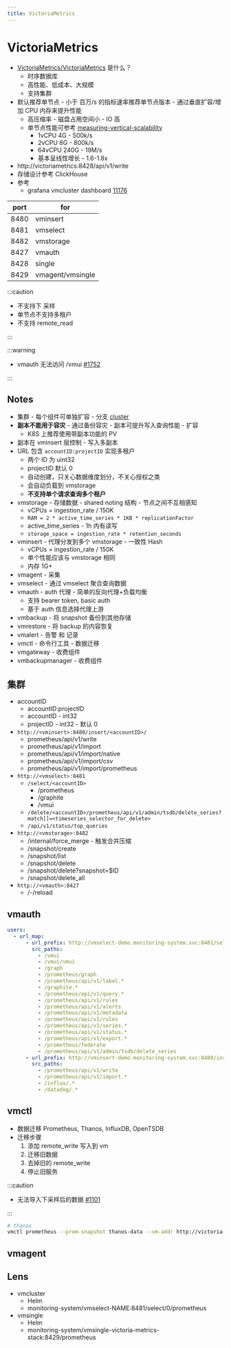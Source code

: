```yaml
---
title: VictoriaMetrics
---
```


# VictoriaMetrics

- [VictoriaMetrics/VictoriaMetrics](https://github.com/VictoriaMetrics/VictoriaMetrics) 是什么？
  - 时序数据库
  - 高性能、低成本、大规模
  - 支持集群
- 默认推荐单节点 - 小于 百万/s 的指标速率推荐单节点版本 - 通过垂直扩容/增加 CPU 内存来提升性能
  - 高压缩率 - 磁盘占用空间小 - IO 高
  - 单节点性能可参考 [measuring-vertical-scalability](https://valyala.medium.com/92550d78d8ae)
    - 1vCPU 4G - 500k/s
    - 2vCPU 8G - 800k/s
    - 64vCPU 240G - 19M/s
    - 基本呈线性增长 - 1.6-1.8x
- http://victoriametrics:8428/api/v1/write
- 存储设计参考 ClickHouse
- 参考
  - grafana vmcluster dashboard [11176](https://grafana.com/grafana/dashboards/)

| port | for              |
| ---- | ---------------- |
| 8480 | vminsert         |
| 8481 | vmselect         |
| 8482 | vmstorage        |
| 8427 | vmauth           |
| 8428 | single           |
| 8429 | vmagent/vmsingle |

:::caution

- 不支持下 采样
- 单节点不支持多租户
- 不支持 remote_read

:::

:::warning

- vmauth 无法访问 /vmui [#1752](https://github.com/VictoriaMetrics/VictoriaMetrics/issues/1752)

:::

## Notes

- 集群 - 每个组件可单独扩容 - 分支 [cluster](https://github.com/VictoriaMetrics/VictoriaMetrics/tree/cluster)
- **副本不能用于容灾** - 通过备份容灾 - 副本可提升写入查询性能 - 扩容
  - K8S 上推荐使用带副本功能的 PV
- 副本在 vminsert 层控制 - 写入多副本
- URL 包含 `accountID:projectID` 实现多租户
  - 两个 ID 为 uint32
  - projectID 默认 0
  - 自动创建，只关心数据维度划分，不关心授权之类
  - 会自动负载到 vmstorage
  - **不支持单个请求查询多个租户**
- vmstorage - 存储数据 - shared noting 结构 - 节点之间不互相感知
  - vCPUs = ingestion_rate / 150K
  - `RAM = 2 * active_time_series * 1KB * replicationFactor`
  - active_time_series - 1h 内有读写
  - `storage_space = ingestion_rate * retention_seconds`
- vminsert - 代理分发到多个 vmstorage - 一致性 Hash
  - vCPUs = ingestion_rate / 150K
  - 单个性能应该与 vmstorage 相同
  - 内存 1G+
- vmagent - 采集
- vmselect - 通过 vmselect 聚合查询数据
- vmauth - auth 代理 - 简单的反向代理+负载均衡
  - 支持 bearer token, basic auth
  - 基于 auth 信息选择代理上游
- vmbackup - 将 snapshot 备份到其他存储
- vmrestore - 将 backup 的内容恢复
- vmalert - 告警 和 记录
- vmctl - 命令行工具 - 数据迁移
- vmgateway - 收费组件
- vmbackupmanager - 收费组件

## 集群

- accountID
  - accountID:projectID
  - accountID - int32
  - projectID - int32 - 默认 0
- `http://<vminsert>:8480/insert/<accountID>/`
  - prometheus/api/v1/write
  - prometheus/api/v1/import
  - prometheus/api/v1/import/native
  - prometheus/api/v1/import/csv
  - prometheus/api/v1/import/prometheus
- `http://<vmselect>:8481`
  - `/select/<accountID>`
    - /prometheus
    - /graphite
    - /vmui
  - `/delete/<accountID>/prometheus/api/v1/admin/tsdb/delete_series?match[]=<timeseries_selector_for_delete>`
  - `/api/v1/status/top_queries`
- `http://<vmstorage>:8482`
  - /internal/force_merge - 触发合并压缩
  - /snapshot/create
  - /snapshot/list
  - /snapshot/delete
  - /snapshot/delete?snapshot=$ID
  - /snapshot/delete_all
- `http://<vmauth>:8427`
  - /-/reload

## vmauth

```yaml title="生成的 src_paths"
users:
  - url_map:
      - url_prefix: http://vmselect-demo.monitoring-system.svc:8481/select/500
        src_paths:
          - /vmui
          - /vmui/vmui
          - /graph
          - /prometheus/graph
          - /prometheus/api/v1/label.*
          - /graphite.*
          - /prometheus/api/v1/query.*
          - /prometheus/api/v1/rules
          - /prometheus/api/v1/alerts
          - /prometheus/api/v1/metadata
          - /prometheus/api/v1/rules
          - /prometheus/api/v1/series.*
          - /prometheus/api/v1/status.*
          - /prometheus/api/v1/export.*
          - /prometheus/federate
          - /prometheus/api/v1/admin/tsdb/delete_series
      - url_prefix: http://vminsert-demo.monitoring-system.svc:8480/insert/500
        src_paths:
          - /prometheus/api/v1/write
          - /prometheus/api/v1/import.*
          - /influx/.*
          - /datadog/.*
```

## vmctl

- 数据迁移 Prometheus, Thanos, InfluxDB, OpenTSDB
- 迁移步骤
  1. 添加 remote_write 写入到 vm
  2. 迁移旧数据
  3. 去掉旧的 remote_write
  4. 停止旧服务

:::caution

- 无法导入下采样后的数据 [#1101](https://github.com/VictoriaMetrics/VictoriaMetrics/issues/1101)

:::

```bash
# thanos
vmctl prometheus --prom-snapshot thanos-data --vm-addr http://victoria-metrics:8428
```

## vmagent

## Lens

- vmcluster
  - Helm
  - monitoring-system/vmselect-NAME:8481/select/0/prometheus
- vmsingle
  - Helm
  - monitoring-system/vmsingle-victoria-metrics-stack:8429/prometheus
